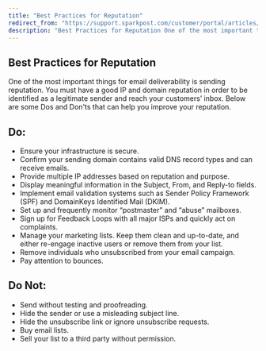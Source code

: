 ```yaml
---
title: "Best Practices for Reputation"
redirect_from: "https://support.sparkpost.com/customer/portal/articles/2239856-best-practices-for-reputation"
description: "Best Practices for Reputation One of the most important things for email deliverability is sending reputation You must have a good IP and domain reputation in order to be identified as a legitimate sender and reach your customers inbox Below are some Dos and Don ts that can help you..."
---
```


## Best Practices for Reputation

One of the most important things for email deliverability is sending reputation. You must have a good IP and domain reputation in order to be identified as a legitimate sender and reach your customers’ inbox. Below are some Dos and Don'ts that can help you improve your reputation.

## Do:

*   Ensure your infrastructure is secure.
*   Confirm your sending domain contains valid DNS record types and can receive emails.
*   Provide multiple IP addresses based on reputation and purpose.
*   Display meaningful information in the Subject, From, and Reply-to fields.
*   Implement email validation systems such as Sender Policy Framework (SPF) and DomainKeys Identified Mail (DKIM).
*   Set up and frequently monitor “postmaster” and “abuse” mailboxes.
*   Sign up for Feedback Loops with all major ISPs and quickly act on complaints.
*   Manage your marketing lists. Keep them clean and up-to-date, and either re-engage inactive users or remove them from your list.
*   Remove individuals who unsubscribed from your email campaign.
*   Pay attention to bounces.

## Do Not:

*   Send without testing and proofreading.
*   Hide the sender or use a misleading subject line.
*   Hide the unsubscribe link or ignore unsubscribe requests.
*   Buy email lists.
*   Sell your list to a third party without permission.
